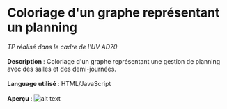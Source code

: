 # Coloriage d'un graphe représentant un planning
<i>TP réalisé dans le cadre de l'UV AD70</i>
<br><br>
<b>Description </b>: Coloriage d'un graphe représentant une gestion de planning avec des salles et des demi-journées.
<br><br>
<b>Language utilisé </b>: HTML/JavaScript
<br><br>
<b>Aperçu </b> : 
![alt text](https://image.noelshack.com/fichiers/2018/23/2/1528207556-ad70-tp2.png)
